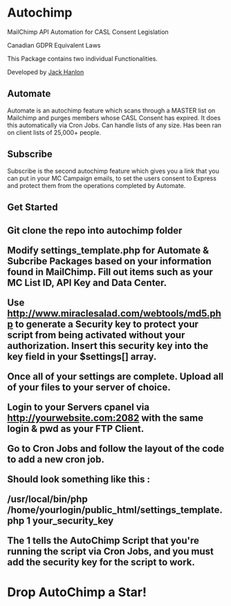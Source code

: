 # Autochimp
MailChimp API Automation for CASL Consent Legislation 

Canadian GDPR Equivalent Laws

This Package contains two individual Functionalities.

Developed by <a href="https://github.com/jack-hanlon">Jack Hanlon</a>

<h2>Automate</h2>
Automate is an autochimp feature which scans through a MASTER list on Mailchimp and purges members whose CASL Consent has expired. It does this automatically via Cron Jobs. Can handle lists of any size. Has been ran on client lists of 25,000+ people.
<h2>Subscribe</h2>
Subscribe is the second autochimp feature which gives you a link that you can put in your MC Campaign emails, to set the users consent to Express and protect them from the operations completed by Automate.

<h2>Get Started<h2>
  
 Git clone the repo into autochimp folder
 
Modify settings_template.php for Automate & Subcribe Packages based on your information found in MailChimp. Fill out items such as your MC  List ID, API Key and Data Center.

Use http://www.miraclesalad.com/webtools/md5.php to generate a Security key to protect your script from being activated without your authorization. Insert this security key into the key field in your $settings[] array. 

Once all of your settings are complete. Upload all of your files to your server of choice.

Login to your Servers cpanel via http://yourwebsite.com:2082 with the same login & pwd as your FTP Client.

Go to Cron Jobs and follow the layout of the code to add a new cron job.

Should look something like this : 

/usr/local/bin/php /home/yourlogin/public_html/settings_template.php 1 your_security_key

The 1 tells the AutoChimp Script that you're running the script via Cron Jobs, and you must add the security key for the script to work.


<h1>Drop AutoChimp a Star!<h1>
<h2And Get AutoChimping!!!</h2>
